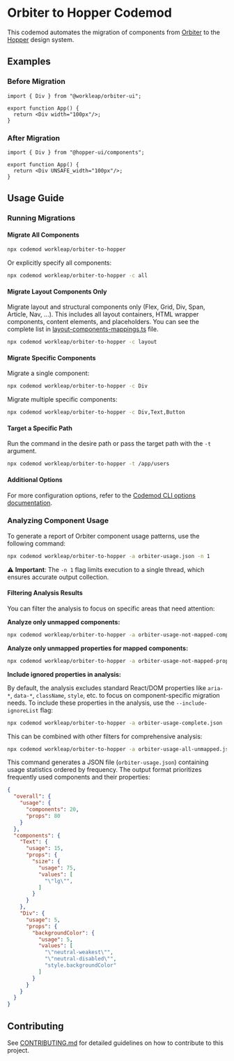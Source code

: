 # Orbiter to Hopper Codemod

This codemod automates the migration of components from [Orbiter](https://github.com/workleap/wl-orbiter) to the [Hopper](https://github.com/workleap/wl-hopper) design system.

## Examples

### Before Migration

```tsx
import { Div } from "@workleap/orbiter-ui";

export function App() {
  return <Div width="100px"/>;
}
```

### After Migration

```tsx
import { Div } from "@hopper-ui/components";

export function App() {
  return <Div UNSAFE_width="100px"/>;
}
```

## Usage Guide

### Running Migrations

#### Migrate All Components

```bash
npx codemod workleap/orbiter-to-hopper
```

Or explicitly specify all components:

```bash
npx codemod workleap/orbiter-to-hopper -c all
```

#### Migrate Layout Components Only

Migrate layout and structural components only (Flex, Grid, Div, Span, Article, Nav, ...). This includes all layout containers, HTML wrapper components, content elements, and placeholders. You can see the complete list in [layout-components-mappings.ts](/src/mappings/layout-components-mappings.ts) file.

```bash
npx codemod workleap/orbiter-to-hopper -c layout
```

#### Migrate Specific Components

Migrate a single component:

```bash
npx codemod workleap/orbiter-to-hopper -c Div
```

Migrate multiple specific components:

```bash
npx codemod workleap/orbiter-to-hopper -c Div,Text,Button
```

#### Target a Specific Path

Run the command in the desire path or pass the target path with the `-t` argument.

```bash
npx codemod workleap/orbiter-to-hopper -t /app/users
```

#### Additional Options

For more configuration options, refer to the [Codemod CLI options documentation](https://docs.codemod.com/deploying-codemods/cli#options).

### Analyzing Component Usage

To generate a report of Orbiter component usage patterns, use the following command:

```bash
npx codemod workleap/orbiter-to-hopper -a orbiter-usage.json -n 1
```

⚠️ **Important**: The `-n 1` flag limits execution to a single thread, which ensures accurate output collection.

#### Filtering Analysis Results

You can filter the analysis to focus on specific areas that need attention:

**Analyze only unmapped components:**

```bash
npx codemod workleap/orbiter-to-hopper -a orbiter-usage-not-mapped-components.json --filter-unmapped components -n 1
```

**Analyze only unmapped properties for mapped components:**

```bash
npx codemod workleap/orbiter-to-hopper -a orbiter-usage-not-mapped-props.json --filter-unmapped props -n 1
```

**Include ignored properties in analysis:**

By default, the analysis excludes standard React/DOM properties like `aria-*`, `data-*`, `className`, `style`, etc. to focus on component-specific migration needs. To include these properties in the analysis, use the `--include-ignoreList` flag:

```bash
npx codemod workleap/orbiter-to-hopper -a orbiter-usage-complete.json --include-ignoreList -n 1
```

This can be combined with other filters for comprehensive analysis:

```bash
npx codemod workleap/orbiter-to-hopper -a orbiter-usage-all-unmapped.json --filter-unmapped props --include-ignoreList -n 1
```

This command generates a JSON file (`orbiter-usage.json`) containing usage statistics ordered by frequency. The output format prioritizes frequently used components and their properties:

```json
{
  "overall": {
    "usage": {
      "components": 20,
      "props": 80
    }
  },  
  "components": {  
    "Text": {
      "usage": 15,
      "props": {
        "size": {
          "usage": 75,
          "values": [
            "\"lg\"",
          ]
        }
      }
    },
    "Div": {
      "usage": 5,
      "props": {
        "backgroundColor": {
          "usage": 5,
          "values": [
            "\"neutral-weakest\"",
            "\"neutral-disabled\"",
            "style.backgroundColor"
          ]
        }
      }
    }
  }
}
```

## Contributing

See [CONTRIBUTING.md](CONTRIBUTING.md) for detailed guidelines on how to contribute to this project.
